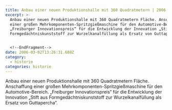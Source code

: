 ```yaml
---
title: Anbau einer neuen Produktionshalle mit 360 Quadratmetern | 2006
excerpt: >-
  Anbau einer neuen Produktionshalle mit 360 Quadratmetern Fläche. Anschaffung
  einer großen Mehrkomponenten-Spritzgießmaschine für den Automotive-Bereich.
  „Freiburger Innovationspreis“ für die Entwicklung der Innovation „Stift aus
  Formgedächtniskunststoff zur Wurzelkanalfüllung als Ersatz von Guttapercha“.


  <!--EndFragment-->
date: 2006-03-02T13:26:31.688Z
category:
  - historie
categories: historie
---
```

Anbau einer neuen Produktionshalle mit 360 Quadratmetern Fläche. Anschaffung einer großen Mehrkomponenten-Spritzgießmaschine für den Automotive-Bereich. „Freiburger Innovationspreis“ für die Entwicklung der Innovation „Stift aus Formgedächtniskunststoff zur Wurzelkanalfüllung als Ersatz von Guttapercha“.
